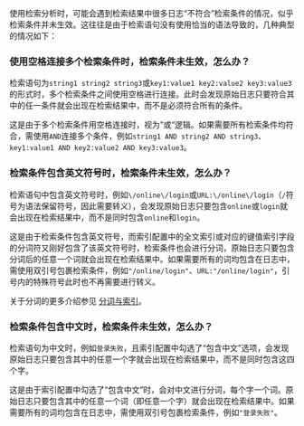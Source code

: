 使用检索分析时，可能会遇到检索结果中很多日志“不符合”检索条件的情况，似乎检索条件并未生效。这往往是由于检索语句没有使用恰当的语法导致的，几种典型的情况如下：

### 使用空格连接多个检索条件时，检索条件未生效，怎么办？

检索语句为`string1 string2 string3`或`key1:value1 key2:value2 key3:value3`的形式时，多个检索条件之间使用空格进行连接。此时会发现原始日志只要符合其中的任一条件就会出现在检索结果中，而不是必须符合所有的条件。

这是由于多个检索条件用空格连接时，视为”或“逻辑。如果需要所有检索条件均符合，需使用`AND`连接多个条件，例如`string1 AND string2 AND string3`、`key1:value1 AND key2:value2 AND key3:value3`。



### 检索条件包含英文符号时，检索条件未生效，怎么办？

检索语句中包含英文符号时，例如`\/online\/login`或`URL:\/online\/login`（`/`符号为语法保留符号，因此需要转义），会发现原始日志只要包含`online`或`login`就会出现在检索结果中，而不是同时包含`online`和`login`。

这是由于检索条件包含英文符号，而索引配置中的全文索引或对应的键值索引字段的分词符又刚好包含了该英文符号时，检索条件也会进行分词，原始日志只要包含分词后的任意一个词就会出现在检索结果中。如果需要所有的词均包含在日志中，需使用双引号包裹检索条件，例如`"/online/login"`、`URL:"/online/login"`，引号内的特殊符号此时也不再需要进行转义。

关于分词的更多介绍参见 [分词与索引](https://intl.cloud.tencent.com/document/product/614/45409)。



### 检索条件包含中文时，检索条件未生效，怎么办？

检索语句为中文时，例如`登录失败`，且索引配置中勾选了“包含中文”选项，会发现原始日志只要包含其中的任意一个字就会出现在检索结果中，而不是同时包含这四个字。

这是由于索引配置中勾选了“包含中文”时，会对中文进行分词，每个字一个词。原始日志只要包含其中的任意一个词（即任意一个字）就会出现在检索结果中。如果需要所有的词均包含在日志中，需使用双引号包裹检索条件，例如`"登录失败"`。
